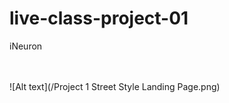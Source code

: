 # live-class-project-01
iNeuron
<br>
<br>
<br>

![Alt text](/Project 1 Street Style Landing Page.png)

<br>
<br>
<br>
